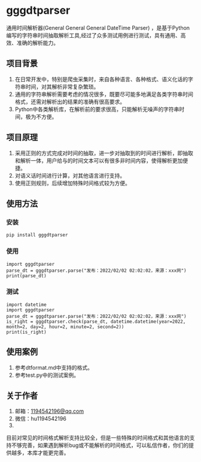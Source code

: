 # gggdtparser

通用时间解析器(General General General DateTime Parser)
，是基于Python编写的字符串时间抽取解析工具,经过了众多测试用例进行测试，具有通用、高效、准确的解析能力。

## 项目背景

1. 在日常开发中，特别是爬虫采集时，来自各种语言、各种格式、语义化话的字符串时间，对其解析非常复杂繁琐。
2. 通用的字符串解析需要考虑的情况很多，既要尽可能多地满足各类字符串时间格式，还需对解析出的结果的准确有很高要求。
3. Python中各类解析库，在解析前的要求很高，只能解析无噪声的字符串时间，极为不方便。

## 项目原理

1. 采用正则的方式完成对时间的抽取，进一步对抽取到的时间进行解析，即抽取和解析一体，用户给与的时间文本可以有很多非时间内容，使得解析更加便捷。
2. 对语义话时间进行计算，对其他语言进行支持。
3. 使用正则规则，后续增加特殊时间格式较为方便。

## 使用方法

### 安装

    pip install gggdtparser

### 使用

    import gggdtparser
    parse_dt = gggdtparser.parse("发布：2022/02/02 02:02:02，来源：xxx网")
    print(parse_dt)

### 测试

    import datetime
    import gggdtparser
    parse_dt = gggdtparser.parse("发布：2022/02/02 02:02:02，来源：xxx网")
    is_right = gggdtparser.check(parse_dt, datetime.datetime(year=2022, month=2, day=2, hour=2, minute=2, second=2))
    print(is_right)

## 使用案例

1. 参考dtformat.md中支持的格式。
2. 参考test.py中的测试案例。

## 关于作者

1. 邮箱：1194542196@qq.com
2. 微信：hu1194542196
3.
目前对常见的时间格式解析支持比较全，但是一些特殊的时间格式和其他语言的支持不够完善，如果遇到解析bug或不能解析的时间格式，可以私信作者，你们的提供越多，本库才能更完善。